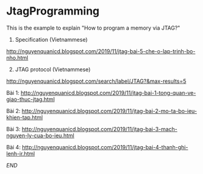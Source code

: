 # JtagProgramming
This is the example to explain "How to program a memory via JTAG?"

1. Specification (Vietnammese)

http://nguyenquanicd.blogspot.com/2019/11/jtag-bai-5-che-o-lap-trinh-bo-nho.html

2. JTAG protocol (Vietnammese)

http://nguyenquanicd.blogspot.com/search/label/JTAG?&max-results=5

Bài 1: http://nguyenquanicd.blogspot.com/2019/11/jtag-bai-1-tong-quan-ve-giao-thuc-jtag.html

Bài 2: http://nguyenquanicd.blogspot.com/2019/11/jtag-bai-2-mo-ta-bo-ieu-khien-tap.html

Bài 3: http://nguyenquanicd.blogspot.com/2019/11/jtag-bai-3-mach-nguyen-ly-cua-bo-ieu.html

Bài 4: http://nguyenquanicd.blogspot.com/2019/11/jtag-bai-4-thanh-ghi-lenh-ir.html


_END_
